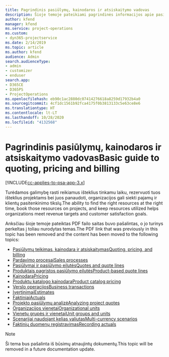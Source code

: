 ```yaml
---
title: Pagrindinis pasiūlymų, kainodaros ir atsiskaitymo vadovas
description: Šioje temoje pateikiami pagrindinės informacijos apie pasiūlymų teikimą, kainodarą ir atsiskaitymą naudojant „Project Service Automation“ saitai.
author: kfend
manager: kfend
ms.service: project-operations
ms.custom:
- dyn365-projectservice
ms.date: 2/14/2019
ms.topic: article
ms.author: kfend
audience: Admin
search.audienceType:
- admin
- customizer
- enduser
search.app:
- D365CE
- D365PS
- ProjectOperations
ms.openlocfilehash: eb90c1ac2880dc07414276618a8259d17932b4a0
ms.sourcegitcommit: 4cf1dc1561b92fca4175f0b3813133c5e63ce8e6
ms.translationtype: HT
ms.contentlocale: lt-LT
ms.lasthandoff: 10/28/2020
ms.locfileid: "4132568"
---
```

# <a name="basic-guide-to-quoting-pricing-and-billing"></a><span data-ttu-id="96a9b-103">Pagrindinis pasiūlymų, kainodaros ir atsiskaitymo vadovas</span><span class="sxs-lookup"><span data-stu-id="96a9b-103">Basic guide to quoting, pricing and billing</span></span>

[!INCLUDE[cc-applies-to-psa-app-3.x](../../includes/cc-applies-to-psa-app-3x.md)]

<span data-ttu-id="96a9b-104">Turėdamos galimybę rasti reikiamus išteklius tinkamu laiku, rezervuoti tuos išteklius projektams bei juos panaudoti, organizacijos gali siekti pajamų ir klientų pasitenkinimo tikslų.</span><span class="sxs-lookup"><span data-stu-id="96a9b-104">The ability to find the right resources at the right time, book those resources on projects, and keep resources utilized helps organizations meet revenue targets and customer satisfaction goals.</span></span> 

<span data-ttu-id="96a9b-105">Anksčiau šioje temoje pateiktas PDF failo saitas buvo pašalintas, o jo turinys perkeltas į toliau nurodytas temas.</span><span class="sxs-lookup"><span data-stu-id="96a9b-105">The PDF link that was previously in this topic has been removed and the content has been moved to the following topics:</span></span>

- [<span data-ttu-id="96a9b-106">Pasiūlymų teikimas, kainodara ir atsiskaitymas</span><span class="sxs-lookup"><span data-stu-id="96a9b-106">Quoting, pricing, and billing</span></span>](../quote-bill-price.md)
- [<span data-ttu-id="96a9b-107">Pardavimo procesai</span><span class="sxs-lookup"><span data-stu-id="96a9b-107">Sales processes</span></span>](../basic-sales-process.md)
- [<span data-ttu-id="96a9b-108">Pasiūlymai ir pasiūlymo eilutės</span><span class="sxs-lookup"><span data-stu-id="96a9b-108">Quotes and quote lines</span></span>](../basic-quote-lines.md)
- [<span data-ttu-id="96a9b-109">Produktais pagrįstos pasiūlymo eilutės</span><span class="sxs-lookup"><span data-stu-id="96a9b-109">Product-based quote lines</span></span>](../product-based-quote-lines.md)
- [<span data-ttu-id="96a9b-110">Kainodara</span><span class="sxs-lookup"><span data-stu-id="96a9b-110">Pricing</span></span>](../basic-pricing.md)
- [<span data-ttu-id="96a9b-111">Produktų katalogo kainodara</span><span class="sxs-lookup"><span data-stu-id="96a9b-111">Product catalog pricing</span></span>](../product-catalog-pricing.md)
- [<span data-ttu-id="96a9b-112">Verslo operacijos</span><span class="sxs-lookup"><span data-stu-id="96a9b-112">Business transactions</span></span>](../basic-business-transactions.md)
- [<span data-ttu-id="96a9b-113">Įvertinimai</span><span class="sxs-lookup"><span data-stu-id="96a9b-113">Estimates</span></span>](../estimates.md)
- [<span data-ttu-id="96a9b-114">Faktiniai</span><span class="sxs-lookup"><span data-stu-id="96a9b-114">Actuals</span></span>](../actuals.md)
- [<span data-ttu-id="96a9b-115">Projekto pasiūlymų analizė</span><span class="sxs-lookup"><span data-stu-id="96a9b-115">Analyzing project quotes</span></span>](../basic-analyzing-quotes.md)
- [<span data-ttu-id="96a9b-116">Organizacijos vienetai</span><span class="sxs-lookup"><span data-stu-id="96a9b-116">Organizational units</span></span>](../advanced-organizational.md)
- [<span data-ttu-id="96a9b-117">Vienetų grupės ir vienetai</span><span class="sxs-lookup"><span data-stu-id="96a9b-117">Unit groups and units</span></span>](../advanced-units.md)
- [<span data-ttu-id="96a9b-118">Scenarijai naudojant kelias valiutas</span><span class="sxs-lookup"><span data-stu-id="96a9b-118">Multi-currency scenarios</span></span>](../advanced-currency.md)
- [<span data-ttu-id="96a9b-119">Faktinių duomenų registravimas</span><span class="sxs-lookup"><span data-stu-id="96a9b-119">Recording actuals</span></span>](../advanced-actuals.md)

> [!NOTE]
> <span data-ttu-id="96a9b-120">Ši tema bus pašalinta iš būsimų atnaujintų dokumentų.</span><span class="sxs-lookup"><span data-stu-id="96a9b-120">This topic will be removed in a future documentation update.</span></span> 
